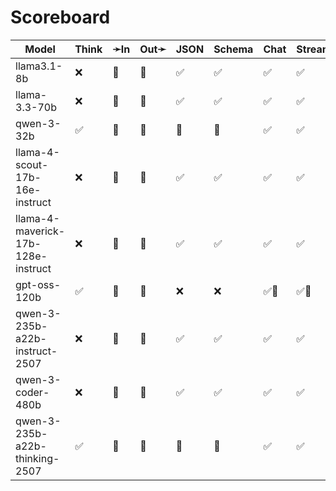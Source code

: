 # Scoreboard

| Model                              | Think | ➛In   | Out➛   | JSON | Schema | Chat | Stream | Tool | Batch | Seed | File | Cite | Probs | Limits |
| ---------------------------------- | ----- | ----- | ------ | ---- | ------ | ---- | ------ | ---- | ----- | ---- | ---- | ---- | ----- | ------ |
| llama3.1-8b                        | ❌    | 💬    | 💬     | ✅   | ✅     | ✅   | ✅     | ✅🧐 | ❌    | ✅   | ❌   | ❌   | ✅    | ✅     |
| llama-3.3-70b                      | ❌    | 💬    | 💬     | ✅   | ✅     | ✅   | ✅     | 💨   | ❌    | ✅   | ❌   | ❌   | ✅    | ✅     |
| qwen-3-32b                         | ✅    | 💬    | 💬     | 🤪   | 🤪     | ✅   | ✅     | 🧐   | ❌    | ✅   | ❌   | ❌   | ✅    | ✅     |
| llama-4-scout-17b-16e-instruct     | ❌    | 💬    | 💬     | ✅   | ✅     | ✅   | ✅     | ✅🧐 | ❌    | ✅   | ❌   | ❌   | ✅    | ✅     |
| llama-4-maverick-17b-128e-instruct | ❌    | 💬    | 💬     | ✅   | ✅     | ✅   | ✅     | ✅🧐 | ❌    | ✅   | ❌   | ❌   | ✅    | ✅     |
| gpt-oss-120b                       | ✅    | 💬    | 💬     | ❌   | ❌     | ✅🤪 | ✅🤪   | 🧐   | ❌    | ✅   | ❌   | ❌   | ✅    | ✅     |
| qwen-3-235b-a22b-instruct-2507     | ❌    | 💬    | 💬     | ✅   | ✅     | ✅   | ✅     | ✅🧐 | ❌    | ✅   | ❌   | ❌   | ✅    | ✅     |
| qwen-3-coder-480b                  | ❌    | 💬    | 💬     | ✅   | ✅     | ✅   | ✅     | 🧐   | ❌    | ✅   | ❌   | ❌   | ✅    | ✅     |
| qwen-3-235b-a22b-thinking-2507     | ✅    | 💬    | 💬     | 🤪   | 🤪     | ✅   | ✅     | 🧐   | ❌    | ✅   | ❌   | ❌   | ✅    | ✅     |

